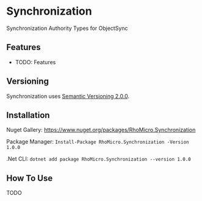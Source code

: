 # Synchronization #

Synchronization Authority Types for ObjectSync

## Features ##

* TODO: Features

## Versioning ##

Synchronization uses [Semantic Versioning 2.0.0](https://semver.org/).

## Installation ##

Nuget Gallery: https://www.nuget.org/packages/RhoMicro.Synchronization

Package Manager: `Install-Package RhoMicro.Synchronization -Version 1.0.0`

.Net CLI: `dotnet add package RhoMicro.Synchronization --version 1.0.0`

## How To Use ##

TODO